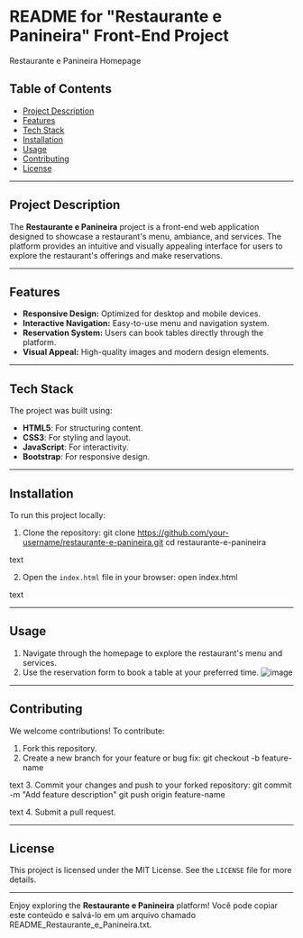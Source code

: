 # README for "Restaurante e Panineira" Front-End Project

Restaurante e Panineira Homepage

## Table of Contents
- [Project Description](#project-description)
- [Features](#features)
- [Tech Stack](#tech-stack)
- [Installation](#installation)
- [Usage](#usage)
- [Contributing](#contributing)
- [License](#license)

---

## Project Description
The **Restaurante e Panineira** project is a front-end web application designed to showcase a restaurant's menu, ambiance, and services. The platform provides an intuitive and visually appealing interface for users to explore the restaurant's offerings and make reservations.

---

## Features
- **Responsive Design:** Optimized for desktop and mobile devices.
- **Interactive Navigation:** Easy-to-use menu and navigation system.
- **Reservation System:** Users can book tables directly through the platform.
- **Visual Appeal:** High-quality images and modern design elements.

---

## Tech Stack
The project was built using:
- **HTML5**: For structuring content.
- **CSS3**: For styling and layout.
- **JavaScript**: For interactivity.
- **Bootstrap**: For responsive design.

---

## Installation
To run this project locally:

1. Clone the repository:
git clone https://github.com/your-username/restaurante-e-panineira.git
cd restaurante-e-panineira

text

2. Open the `index.html` file in your browser:
open index.html

text

---

## Usage
1. Navigate through the homepage to explore the restaurant's menu and services.
2. Use the reservation form to book a table at your preferred time.
![image](https://github.com/user-attachments/assets/8cf74236-7161-460b-b993-9fa0745463cd)

---

## Contributing
We welcome contributions! To contribute:
1. Fork this repository.
2. Create a new branch for your feature or bug fix:
git checkout -b feature-name

text
3. Commit your changes and push to your forked repository:
git commit -m "Add feature description"
git push origin feature-name

text
4. Submit a pull request.

---

## License
This project is licensed under the MIT License. See the `LICENSE` file for more details.

---

Enjoy exploring the **Restaurante e Panineira** platform!
Você pode copiar este conteúdo e salvá-lo em um arquivo chamado README_Restaurante_e_Panineira.txt.
